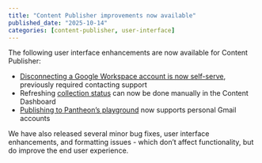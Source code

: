 ```yaml
---
title: "Content Publisher improvements now available"
published_date: "2025-10-14"
categories: [content-publisher, user-interface]
---
```

The following user interface enhancements are now available for Content Publisher: 

* [Disconnecting a Google Workspace account is now self-serve](https://docs.content.pantheon.io/accounts#h.n1p26rh2cl4o), previously required contacting support 
* Refreshing [collection status](https://docs.content.pantheon.io/glossary#h.cbx3zf64n1ae) can now be done manually in the Content Dashboard 
* [Publishing to Pantheon’s playground](https://docs.content.pantheon.io/quickstart) now supports personal Gmail accounts 

We have also released several minor bug fixes, user interface enhancements, and formatting issues - which don’t affect functionality, but do improve the end user experience.